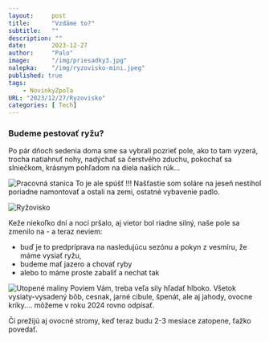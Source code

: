 ```yaml
---
layout:     post
title:      "Vzdáme to?"
subtitle:   ""
description: ""
date:       2023-12-27
author:     "Palo"
image:      "/img/priesadky3.jpg"
nalepka:	"/img/ryzovisko-mini.jpeg"
published: true
tags:
    - NovinkyZpoľa
URL: "2023/12/27/Ryzovisko"
categories: [ Tech]
---
```

### Budeme pestovať ryžu? ###

Po pár dňoch sedenia doma sme sa vybrali pozrieť pole, ako to tam vyzerá, trocha natiahnuť nohy, nadýchať sa čerstvého zduchu, pokochať sa slniečkom, krásnym pohľadom na diela naších rúk...


![Pracovná stanica](/img/pracovna_stanica.jpeg)
To je ale spúšť !!!
Našťastie som soláre na jeseň nestihol poriadne namontovať a ostali na zemi, ostatné vybavenie padlo.

![Ryžovisko](/img/ryzovisko.jpeg)

Keže niekoľko dní a nocí pršalo, aj vietor bol riadne silný, naše pole sa zmenilo na - a teraz neviem:
 - buď je to predpríprava na nasledujúcu sezónu a pokyn z vesmíru, že máme vysiať ryžu,
 - budeme mať jazero a chovať ryby
 - alebo to máme proste zabaliť a nechat tak
 
![Utopené maliny](/img/rutopene-maliny.jpeg)
 Poviem Vám, treba veľa sily hľadať hlboko. Všetok vysiaty-vysadený bôb, cesnak, jarné cibule, špenát, ale aj jahody, ovocne kríky.... môžeme v roku 2024 rovno odpísať.
 
 Či prežijú aj ovocné stromy, keď teraz budu 2-3 mesiace zatopene, ťažko povedať.


